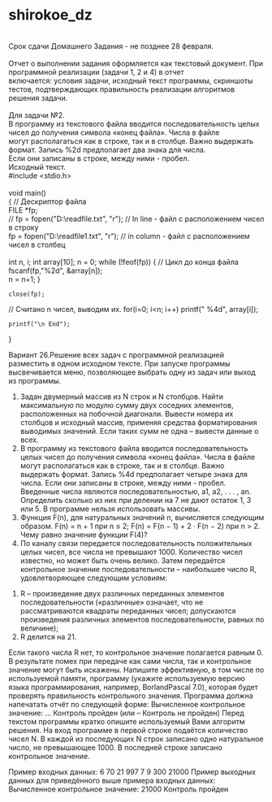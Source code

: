 # shirokoe_dz

<br>Срок сдачи Домашнего Задания - не позднее 28 февраля. 
<br>
<br>Отчет о выполнении задания оформляется как текстовый документ. При программной реализации (задачи 1, 2 и 4) в отчет <br>включается: условия задачи, исходный текст программы, скриншоты тестов, подтверждающих правильность реализации алгоритмов <br>решения задачи.
<br>
<br>Для задачи №2. 
<br>В программу из текстового файла вводится последовательность целых чисел до получения символа «конец файла». Числа в файле <br>могут располагаться как в строке, так и в столбце. Важно выдержать формат. Запись %2d предполагает два знака для числа. <br>Если они записаны в строке, между ними - пробел. 
<br>Исходный текст. 
<br>#include <stdio.h>
<br>
<br>void main()
<br>{ // Дескриптор файла
<br>    FILE *fp;
<br>//    fp = fopen("D:\\readfile.txt", "r");          // In line - файл с расположением чисел в строку
<br>	fp = fopen("D:\\readfile1.txt", "r");  // in column - файл с расположением чисел в столбец 
<br>	
	 int  n, i; 
	 int array[10];
	 n = 0;
    while (!feof(fp)) {    // Цикл до конца файла
		fscanf(fp,"%2d", &array[n]);	
		n = n+1;
	} 
	
	close(fp);

// Считано n чисел, выводим их. 
	for(i=0; i<n; i++)
	  	printf(" %4d", array[i]);

	printf("\n End");
}





Вариант 26.Решение всех задач с программной реализацией разместить в одном исходном тексте. При запуске программы высвечивается меню, позволяющее выбрать одну из задач или выход из программы. 
1. Задан двумерный массив из N строк и N столбцов. Найти максимальную по модулю сумму двух соседних элементов, расположенных на побочной диагонали. Вывести номера их столбцов и исходный массив, применяя средства форматирования выводимых значений. Если таких сумм не одна – вывести данные о всех.
2. В программу из текстового файла вводится последовательность целых чисел до получения символа «конец файла». Числа в файле могут располагаться как в строке, так и в столбце. Важно выдержать формат. Запись %4d предполагает четыре знака для числа. Если они записаны в строке, между ними - пробел. Введенные числа являются последовательностью, а1, а2, . . . , аn. Определить сколько из них при делении на 7 не дают остаток 1, 3 или 5. В программе нельзя использовать массивы.  
3. Функция F(n), для натуральных значений n, вычисляется следующим образом. 
F(n) = n + 1 при n ≤ 2;
F(n) = F(n − 1) + 2 · F(n − 2) при n > 2.
Чему равно значение функции F(4)?
4. По каналу связи передается последовательность положительных целых чисел, все числа не превышают 1000. Количество чисел известно, но может быть очень велико. Затем передаётся контрольное значение последовательности – наибольшее число R, удовлетворяющее следующим условиям: 
1) R – произведение двух различных переданных элементов последовательности («различные» означает, что не рассматриваются квадраты переданных чисел; допускаются произведения различных элементов последовательности, равных по величине);
2) R делится на 21.

Если такого числа R нет, то контрольное значение полагается равным 0.
В результате помех при передаче как сами числа, так и контрольное значение могут быть искажены. 
Напишите эффективную, в том числе по используемой памяти, программу (укажите используемую версию языка программирования, например, BorlandPascal 7.0), которая будет проверять правильность контрольного значения.
Программа должна напечатать отчёт по следующей форме:
Вычисленное контрольное значение: …
Контроль пройден (или – Контроль не пройден)
Перед текстом программы кратко опишите используемый Вами алгоритм решения.
На вход программе в первой строке подаётся количество чисел N. В каждой из последующих N строк записано одно натуральное число, не превышающее 1000. В последней строке записано контрольное значение.

Пример входных данных:
6 
70 
21 
997 
7 
9 
300 
21000 
Пример выходных данных для приведённого выше примера входных данных: 
Вычисленное контрольное значение: 21000
Контроль пройден
